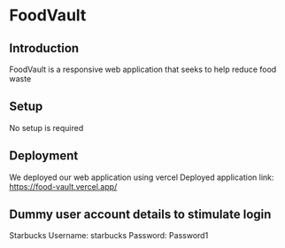 # FoodVault

## Introduction
FoodVault is a responsive web application that seeks to help reduce food waste 

## Setup 
No setup is required

## Deployment
We deployed our web application using vercel
Deployed application link: https://food-vault.vercel.app/

## Dummy user account details to stimulate login
Starbucks
Username: starbucks
Password: Password1  

